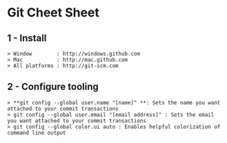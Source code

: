# Git Cheet Sheet
## 1 - Install
    > Window        : http://windows.github.com
    > Mac           : http://mac.github.com
    > All platforms : http://git-scm.com
## 2 - Configure tooling 
    > **git config --global user.name "[name]" **: Sets the name you want attached to your commit transactions
    > git config --global user.email "[email address]" : Sets the email you want attached to your commit transactions
    > git config --global color.ui auto : Enables helpful colorization of command line output